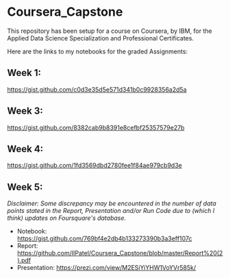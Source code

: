 # Coursera_Capstone
This repository has been setup for a course on Coursera, by IBM, for the Applied Data Science Specialization and Professional Certificates.

Here are the links to my notebooks for the graded Assignments: 
## Week 1:
https://gist.github.com/c0d3e35d5e571d341b0c9928356a2d5a
## Week 3:
https://gist.github.com/8382cab9b8391e8cefbf25357579e27b
## Week 4:
https://gist.github.com/1fd3569dbd2780fee1f84ae979cb9d3e
## Week 5:

_Disclaimer: Some discrepancy may be encountered in the number of data points stated in the Report, Presentation and/or Run Code due to (which I think) updates on Foursquare's database._ 
  - Notebook:
  https://gist.github.com/769bf4e2db4b133273390b3a3eff107c 
  - Report:
  https://github.com/IIPatel/Coursera_Capstone/blob/master/Report%20(2).pdf
  - Presentation:
  https://prezi.com/view/M2ESiYiYHW1VoYVr585k/
    
  
